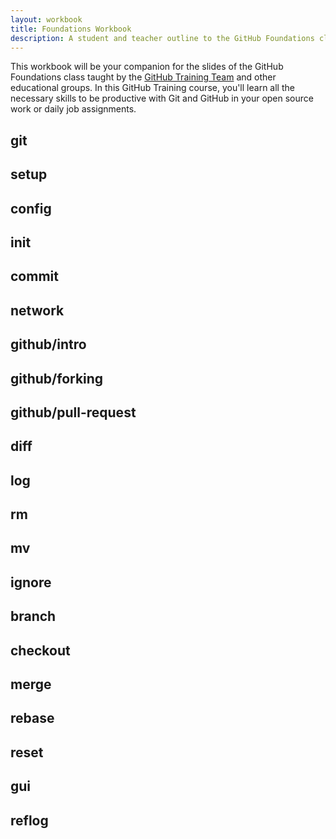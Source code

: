 ```yaml
---
layout: workbook
title: Foundations Workbook
description: A student and teacher outline to the GitHub Foundations class.
---
```


This workbook will be your companion for the slides of the GitHub Foundations
class taught by the [GitHub Training Team](http://training.github.com/) and other
educational groups. In this GitHub Training course, you'll learn all the necessary
skills to be productive with Git and GitHub in your open source work or daily job assignments.

## git
## setup
## config
## init
## commit
## network
## github/intro
## github/forking
## github/pull-request
## diff
## log
## rm
## mv
## ignore
## branch
## checkout
## merge
## rebase
## reset
## gui
## reflog
